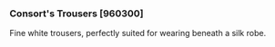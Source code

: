 ### Consort's Trousers [960300]

Fine white trousers, perfectly suited for wearing beneath a silk robe.